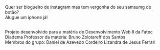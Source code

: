 Quer ser blogueiro de instagram mas tem vergonha do seu samsumg de botão? <br>
Alugue um iphone já!
<br><br>

Projeto desenvolvido para a matéria de Desenvolvimento Web II da Fatec Diadema
Professor da matéria: Bruno Zolotareff dos Santos
<br>
Membros do grupo:
Daniel de Azevedo Cordeiro
Lizandra de Jesus Ferrari
